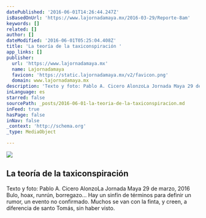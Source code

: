 ```yaml
---
datePublished: '2016-06-01T14:26:44.247Z'
isBasedOnUrl: 'https://www.lajornadamaya.mx/2016-03-29/Reporte-8am'
keywords: []
related: []
author: []
dateModified: '2016-06-01T05:25:04.408Z'
title: 'La teoría de la taxiconspiración '
app_links: []
publisher:
  url: 'https://www.lajornadamaya.mx'
  name: Lajornadamaya
  favicon: 'https://static.lajornadamaya.mx/v2/favicon.png'
  domain: www.lajornadamaya.mx
description: 'Texto y foto: Pablo A. Cicero AlonzoLa Jornada Maya 29 de marzo, 2016 Bulo, hoax, runrún, borregazo... Hay un sinfín de términos para definir un rumor, un evento no confirmado. Muchos se van con la finta, y creen, a diferencia de santo Tomás, sin haber visto.'
inLanguage: es
starred: false
sourcePath: _posts/2016-06-01-la-teoria-de-la-taxiconspiracion.md
inFeed: true
hasPage: false
inNav: false
_context: 'http://schema.org'
_type: MediaObject

---
```

<article style=""><img src="https://s3-us-west-2.amazonaws.com/the-grid-img/p/3a1b81b1b09970f08b6e77f2e7f00698ac92f3f7.jpg" /><h1>La teoría de la taxiconspiración </h1><p>Texto y foto: Pablo A. Cicero AlonzoLa Jornada Maya 29 de marzo, 2016 Bulo, hoax, runrún, borregazo... Hay un sinfín de términos para definir un rumor, un evento no confirmado. Muchos se van con la finta, y creen, a diferencia de santo Tomás, sin haber visto.</p></article>